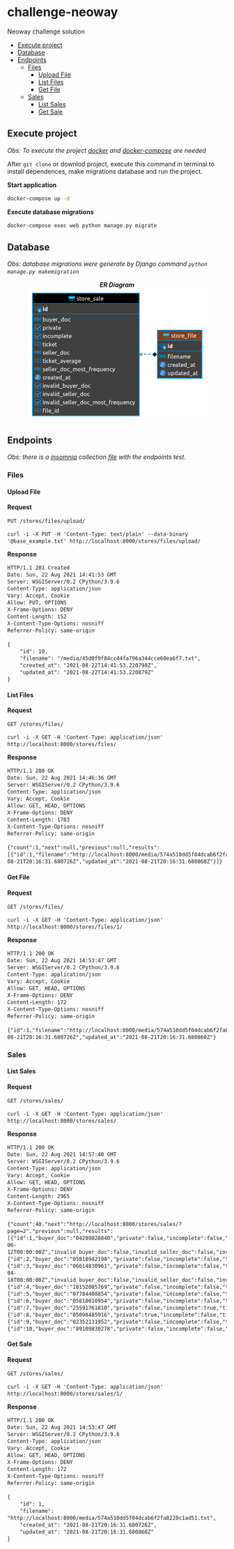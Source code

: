 # challenge-neoway

Neoway challenge solution

- [Execute project](#execute-project)
- [Database](#database)
- [Endpoints](#endpoints)
  - [Files](#files)
    - [Upload File](#upload-file)
    - [List Files](#list-files)
    - [Get File](#get-file)
  - [Sales](#sales)
    - [List Sales](#list-sales)
    - [Get Sale](#get-sale)

## Execute project

_Obs: To execute the project [docker](https://docs.docker.com/engine/install/) and [docker-compose](https://docs.docker.com/compose/install/) are needed_

After `git clone` or downlod project, execute this command in terminal to install dependences, make migrations database and run the project.

**Start application**
```bash
docker-compose up -d
```

**Execute database migrations**
```bash
docker-compose exec web python manage.py migrate
```

## Database

_Obs: database migrations were generate by Django command `python manage.py makemigration`_

<p align=center>
    <b><i>ER Diagram</i></b><br />
    <img src="documentation/er-diagram.png" title="ER Diagram" alt="ER Diagram"><br />
</p>

## Endpoints

_Obs: there is a [insomnia](https://insomnia.rest/download) collection [file](documentation/endpoints-collection.json) with the endpoints test._

### Files

#### Upload File

**Request**

`PUT /stores/files/upload/`

    curl -i -X PUT -H 'Content-Type: text/plain' --data-binary '@base_example.txt' http://localhost:8000/stores/files/upload/

**Response**

    HTTP/1.1 201 Created
    Date: Sun, 22 Aug 2021 14:41:53 GMT
    Server: WSGIServer/0.2 CPython/3.9.6
    Content-Type: application/json
    Vary: Accept, Cookie
    Allow: PUT, OPTIONS
    X-Frame-Options: DENY
    Content-Length: 152
    X-Content-Type-Options: nosniff
    Referrer-Policy: same-origin

    {
        "id": 10,
        "filename": "/media/45d0f9f84cc44fa796a344cce60ea6f7.txt",
        "created_at": "2021-08-22T14:41:53.220798Z",
        "updated_at": "2021-08-22T14:41:53.220879Z"
    }

#### List Files

**Request**

`GET /stores/files/`

    curl -i -X GET -H 'Content-Type: application/json' http://localhost:8000/stores/files/

**Response**

    HTTP/1.1 200 OK
    Date: Sun, 22 Aug 2021 14:46:36 GMT
    Server: WSGIServer/0.2 CPython/3.9.6
    Content-Type: application/json
    Vary: Accept, Cookie
    Allow: GET, HEAD, OPTIONS
    X-Frame-Options: DENY
    Content-Length: 1783
    X-Content-Type-Options: nosniff
    Referrer-Policy: same-origin

    {"count":1,"next":null,"previous":null,"results":[{"id":1,"filename":"http://localhost:8000/media/574a510dd5f04dcab6f2fa8220c1ad51.txt","created_at":"2021-08-21T20:16:31.680726Z","updated_at":"2021-08-21T20:16:31.680860Z"}]}

#### Get File

**Request**

`GET /stores/files/`

    curl -i -X GET -H 'Content-Type: application/json' http://localhost:8000/stores/files/1/

**Response**

    HTTP/1.1 200 OK
    Date: Sun, 22 Aug 2021 14:53:47 GMT
    Server: WSGIServer/0.2 CPython/3.9.6
    Content-Type: application/json
    Vary: Accept, Cookie
    Allow: GET, HEAD, OPTIONS
    X-Frame-Options: DENY
    Content-Length: 172
    X-Content-Type-Options: nosniff
    Referrer-Policy: same-origin

    {"id":1,"filename":"http://localhost:8000/media/574a510dd5f04dcab6f2fa8220c1ad51.txt","created_at":"2021-08-21T20:16:31.680726Z","updated_at":"2021-08-21T20:16:31.680860Z"}

### Sales

#### List Sales

**Request**

`GET /stores/sales/`

    curl -i -X GET -H 'Content-Type: application/json' http://localhost:8000/stores/sales/

**Response**

    HTTP/1.1 200 OK
    Date: Sun, 22 Aug 2021 14:57:40 GMT
    Server: WSGIServer/0.2 CPython/3.9.6
    Content-Type: application/json
    Vary: Accept, Cookie
    Allow: GET, HEAD, OPTIONS
    X-Frame-Options: DENY
    Content-Length: 2965
    X-Content-Type-Options: nosniff
    Referrer-Policy: same-origin

    {"count":40,"next":"http://localhost:8000/stores/sales/?page=2","previous":null,"results":[{"id":1,"buyer_doc":"04209828840","private":false,"incomplete":false,"ticket":"161.22","seller_doc":"79379491000850","ticket_average":"161.22","seller_doc_most_frequency":"79379491000850","created_at":"2013-06-12T00:00:00Z","invalid_buyer_doc":false,"invalid_seller_doc":false,"invalid_seller_doc_most_frequency":false,"file":1},{"id":2,"buyer_doc":"05818942198","private":false,"incomplete":false,"ticket":null,"seller_doc":null,"ticket_average":null,"seller_doc_most_frequency":null,"created_at":null,"invalid_buyer_doc":false,"invalid_seller_doc":true,"invalid_seller_doc_most_frequency":true,"file":1},{"id":3,"buyer_doc":"06614830961","private":false,"incomplete":false,"ticket":"229.00","seller_doc":"79379491000850","ticket_average":"229.00","seller_doc_most_frequency":"79379491000850","created_at":"2013-04-18T00:00:00Z","invalid_buyer_doc":false,"invalid_seller_doc":false,"invalid_seller_doc_most_frequency":false,"file":1},{"id":4,"buyer_doc":"10152085769","private":false,"incomplete":false,"ticket":null,"seller_doc":null,"ticket_average":null,"seller_doc_most_frequency":null,"created_at":null,"invalid_buyer_doc":false,"invalid_seller_doc":true,"invalid_seller_doc_most_frequency":true,"file":1},{"id":5,"buyer_doc":"07784408854","private":false,"incomplete":false,"ticket":null,"seller_doc":null,"ticket_average":null,"seller_doc_most_frequency":null,"created_at":null,"invalid_buyer_doc":false,"invalid_seller_doc":true,"invalid_seller_doc_most_frequency":true,"file":1},{"id":6,"buyer_doc":"05810010954","private":false,"incomplete":false,"ticket":null,"seller_doc":null,"ticket_average":null,"seller_doc_most_frequency":null,"created_at":null,"invalid_buyer_doc":false,"invalid_seller_doc":true,"invalid_seller_doc_most_frequency":true,"file":1},{"id":7,"buyer_doc":"25591761810","private":false,"incomplete":true,"ticket":null,"seller_doc":null,"ticket_average":null,"seller_doc_most_frequency":null,"created_at":null,"invalid_buyer_doc":false,"invalid_seller_doc":true,"invalid_seller_doc_most_frequency":true,"file":1},{"id":8,"buyer_doc":"05098485916","private":true,"incomplete":false,"ticket":null,"seller_doc":null,"ticket_average":null,"seller_doc_most_frequency":null,"created_at":null,"invalid_buyer_doc":false,"invalid_seller_doc":true,"invalid_seller_doc_most_frequency":true,"file":1},{"id":9,"buyer_doc":"02352131952","private":false,"incomplete":false,"ticket":null,"seller_doc":null,"ticket_average":null,"seller_doc_most_frequency":null,"created_at":null,"invalid_buyer_doc":false,"invalid_seller_doc":true,"invalid_seller_doc_most_frequency":true,"file":1},{"id":10,"buyer_doc":"89109830278","private":false,"incomplete":false,"ticket":null,"seller_doc":null,"ticket_average":null,"seller_doc_most_frequency":null,"created_at":null,"invalid_buyer_doc":false,"invalid_seller_doc":true,"invalid_seller_doc_most_frequency":true,"file":1}]}

#### Get Sale

**Request**

`GET /stores/sales/`

    curl -i -X GET -H 'Content-Type: application/json' http://localhost:8000/stores/sales/1/

**Response**

    HTTP/1.1 200 OK
    Date: Sun, 22 Aug 2021 14:53:47 GMT
    Server: WSGIServer/0.2 CPython/3.9.6
    Content-Type: application/json
    Vary: Accept, Cookie
    Allow: GET, HEAD, OPTIONS
    X-Frame-Options: DENY
    Content-Length: 172
    X-Content-Type-Options: nosniff
    Referrer-Policy: same-origin

    {
        "id": 1,
        "filename": "http://localhost:8000/media/574a510dd5f04dcab6f2fa8220c1ad51.txt",
        "created_at": "2021-08-21T20:16:31.680726Z",
        "updated_at": "2021-08-21T20:16:31.680860Z"
    }
